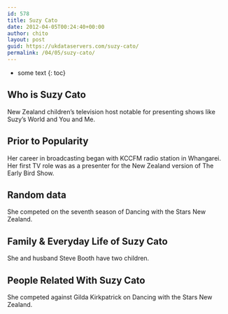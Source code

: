 ```yaml
---
id: 578
title: Suzy Cato
date: 2012-04-05T00:24:40+00:00
author: chito
layout: post
guid: https://ukdataservers.com/suzy-cato/
permalink: /04/05/suzy-cato/
---
```


* some text
{: toc}
          
          
## Who is  Suzy Cato
                  
                  
                  
New Zealand children&#8217;s television host notable for presenting shows like Suzy&#8217;s World and You and Me.
                  
                
                
                
## Prior to Popularity 
                  
                  
                  
Her career in broadcasting began with KCCFM radio station in Whangarei. Her first TV role was as a presenter for the New Zealand version of The Early Bird Show.
                  
                
                
                
## Random data 
                  
                  
                  
She competed on the seventh season of Dancing with the Stars New Zealand.
                  
                
                
                
## Family & Everyday Life of Suzy Cato
                  
                  
                  
She and husband Steve Booth have two children.
                  
                
                
                
## People Related With  Suzy Cato
                  
                  
                  
She competed against Gilda Kirkpatrick on Dancing with the Stars New Zealand.
                  
                
              
            
          
          
          
    
    
  
